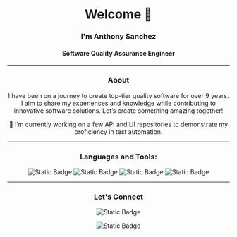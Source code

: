 <div align="center">
  
# Welcome 👋 
### I'm Anthony Sanchez
#### Software Quality Assurance Engineer
***
### About
I have been on a journey to create top-tier quality software for over 9 years. I aim to share my experiences and knowledge while contributing to innovative software solutions. Let’s create something amazing together!

🔭 I’m currently working on a few API and UI repositories to demonstrate my proficiency in test automation.
***
### Languages and Tools:

![Static Badge](https://img.shields.io/badge/javascript-%20%23000000?logo=javascript&logoColor=%20%23000000&labelColor=white&color=blue)
![Static Badge](https://img.shields.io/badge/python-%233776AB?logo=python&logoColor=%233776AB&labelColor=white&color=blue) 
![Static Badge](https://img.shields.io/badge/selenium-%2343B02A?logo=selenium&logoColor=%2343B02A&labelColor=white&color=blue)
![Static Badge](https://img.shields.io/badge/cypress-%2369D3A7?logo=cypress&logoColor=%2369D3A7&labelColor=white&color=blue)

***
### Let's Connect
![Static Badge](https://img.shields.io/badge/The%20Quality%20Assurance%20Engineer-%2321759B?logo=wordpress&logoColor=%2321759B&labelColor=white&color=blue&link=https%3A%2F%2Ftheqae.com)

![Static Badge](https://img.shields.io/badge/LinkedIn-%230A66C2?logo=linkedIn&logoColor=%230A66C2&labelColor=white&color=blue&link=https%3A%2F%2Fwww.linkedin.com%2Fin%2Fsanchezant%2F)
</div>
<!--
**theqae/theqae** is a ✨ _special_ ✨ repository because its `README.md` (this file) appears on your GitHub profile.

Here are some ideas to get you started:

- 🔭 I’m currently working on ...
- 🌱 I’m currently learning ...
- 👯 I’m looking to collaborate on ...
- 🤔 I’m looking for help with ...
- 💬 Ask me about ...
- 📫 How to reach me: ...
- 😄 Pronouns: ...
- ⚡ Fun fact: ...
-->
